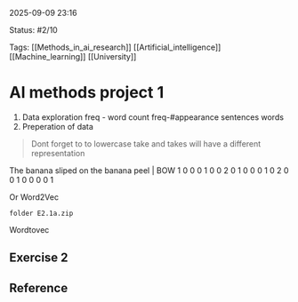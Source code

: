 
2025-09-09 23:16

Status: #2/10

Tags: [[Methods_in_ai_research]] [[Artificial_intelligence]] [[Machine_learning]] [[University]]

# AI methods project 1

1. Data exploration
	freq - word count
	 freq-#appearance sentences words
2. Preperation of data

> Dont forget to to lowercase
> take and takes will have a different representation

The banana sliped on the banana peel | BOW
1         0             0        0     1       0           0         2
0          1             0          0   0  1             0           2
0         0              1      0      0      0             0         1

Or
Word2Vec

	folder E2.1a.zip

Wordtovec

## Exercise 2


	
## Reference

